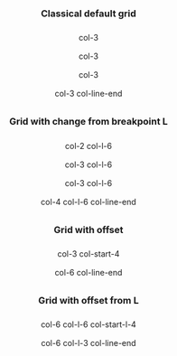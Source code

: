 <ShowHtml>
<div class="example">
    <h3 class="ka-title-regular-xs example__title">Classical default grid</h3>
    <div class="molecule-1 col-container-inner">
        <div class="elt col-3">col-3</div>
        <div class="elt col-3">col-3</div>
        <div class="elt col-3">col-3</div>
        <div class="elt col-3 col-line-end">col-3 col-line-end</div>
    </div>
    <h3 class="ka-title-regular-xs example__title">Grid with change from breakpoint L</h3>
    <div class="molecule-2 col-container-inner">
        <div class="elt col-2 col-l-6">col-2 col-l-6</div>
        <div class="elt col-3 col-l-6">col-3 col-l-6</div>
        <div class="elt col-3 col-l-6">col-3 col-l-6</div>
        <div class="elt col-4 col-l-6 col-line-end">col-4 col-l-6 col-line-end</div>
    </div>
    <h3 class="ka-title-regular-xs example__title">Grid with offset</h3>
    <div class="molecule-4 col-container-inner">
        <div class="elt col-3 col-start-4">col-3 col-start-4</div>
        <div class="elt col-6 col-line-end">col-6 col-line-end</div>
    </div>
    <h3 class="ka-title-regular-xs example__title">Grid with offset from L</h3>
    <div class="molecule-3 col-container-inner">
        <div class="elt col-6 col-l-6 col-start-l-4">col-6 col-l-6 col-start-l-4</div>
        <div class="elt col-6 col-l-3 col-line-end">col-6 col-l-3 col-line-end</div>
    </div>
</div>
</ShowHtml>

<style lang="scss" scoped>
@import 'node_modules/integration-web-core--socle/css/assets/sass/_common/01-setting-tools/_all-settings';
.example {
    text-align: center;
    &__title {
        margin: 1rem 0;
    }
    .elt {
        padding: 0.5rem 0;
    }
    .molecule {
        &-1 {
            .elt {
                background: paleturquoise;
            }
        }
        &-2 {
            .elt {
                background: palegreen;
            }
        }
        &-3 {
            .elt {
                background: palegoldenrod;
            }
        }
        &-4 {
            .elt {
                background: peachpuff;
            }
        }
    }
}

</style>
